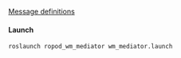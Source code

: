 
[Message definitions](doc/ropod_msgs.md)

#### Launch

```
roslaunch ropod_wm_mediator wm_mediator.launch
```

